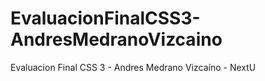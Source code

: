 # EvaluacionFinalCSS3-AndresMedranoVizcaino
Evaluacion Final CSS 3 - Andres Medrano Vizcaíno - NextU
